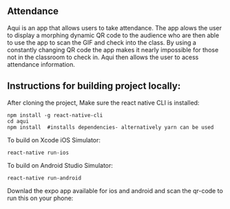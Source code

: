 ## Attendance

Aqui is an app that allows users to take attendance. The app alows the user to display a morphing dynamic QR code to the audience who are then able to use the app to scan the GIF and check into the class. By using a constantly changing QR code the app makes it nearly impossible for those not in the classroom to check in. Aqui then allows the user to acess attendance information.

## Instructions for building project locally:

After cloning the project, Make sure the react native CLI is installed:
```
npm install -g react-native-cli
cd aqui
npm install  #installs dependencies- alternatively yarn can be used
```
To build on Xcode iOS Simulator:
```
react-native run-ios
```
To build on Android Studio Simulator:
```
react-native run-android
```

Downlad the expo app available for ios and android and scan the qr-code to run this on your phone:
